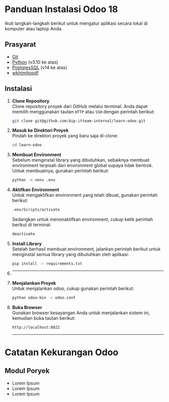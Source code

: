 # Panduan Instalasi Odoo 18
Ikuti langkah-langkah berikut untuk mengatur aplikasi secara lokal di komputer atau laptop Anda.

## Prasyarat
* [Git](https://git-scm.com/)
* [Python](https://www.python.org/) (v3.10 ke atas)
* [PostgresSQL](https://www.postgresql.org/) (v14 ke atas)
* [wkhtmltopdf](https://wkhtmltopdf.org/docs.html)

## Instalasi
1. **Clone Repository**  
   Clone repository proyek dari GitHub melalui terminal. Anda dapat memilih menggunakan tautan `HTTP` atau `SSH` dengan perintah berikut:
   ```bash
   git clone git@github.com:bip-itteam-internal/learn-odoo.git
   ```

2. **Masuk ke Direktori Proyek**  
   Pindah ke direktori proyek yang baru saja di-clone:
   ```bash
   cd learn-odoo
   ```

3. **Membuat Environment**  
   Sebelum menginstal library yang dibutuhkan, sebaiknya membuat environment terpisah dari environment global supaya tidak bentrok. Untuk membuatnya, gunakan perintah berikut:
   ```bash
   python -m venv .env
   ```

4. **Aktifkan Environment**  
   Untuk mengaktifkan environment yang telah dibuat, gunakan perintah berikut:
   ```bash
   .env/Scripts/activate
   ```
   Sedangkan untuk menonaktifkan environment, cukup ketik perintah berikut di terminal:
   ```bash
   deactivate
   ```

5. **Install Library**  
   Setelah berhasil membuat environment, jalankan perintah berikut untuk menginstal semua library yang dibutuhkan oleh aplikasi:
   ```bash
   pip install -r requirements.txt
   ```

6. ****

6. **Menjalankan Proyek**  
   Untuk menjalankan odoo, cukup gunakan perintah berikut:
   ```bash
   python odoo-bin -c odoo.conf
   ```

7. **Buka Browser**  
   Gunakan browser kesayangan Anda untuk menjalankan sistem ini, kemudian buka tautan berikut:
   ```bash
   http://localhost:8022
   ```

   ----
   
# Catatan Kekurangan Odoo

## Modul Poryek
* Lorem Ipsum
* Lorem Ipsum
* Lorem Ipsum